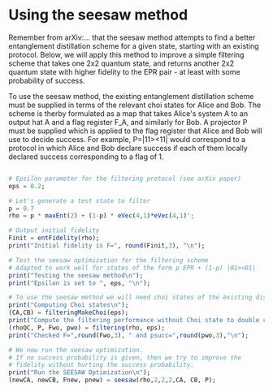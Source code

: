 # Using the seesaw method

Remember from arXiv:... that the seesaw method attempts to find a better entanglement distillation scheme for a given state, starting with an existing protocol. Below, we will apply this method to improve a simple filtering scheme that takes one 2x2 quantum state, and returns another 2x2 quantum state with higher fidelity to the EPR pair - at least with some probability of success. 

To use the seesaw method, the existing entanglement distillation scheme must be supplied in terms of the relevant choi states for Alice and Bob. The scheme is therby formulated as a map that takes Alice's system A to an output hat A and a flag register F_A, and similarly for Bob. A projector P must be supplied which is applied to the flag register that Alice and Bob will use to decide success. For example, P=|11><11| would correspond to a protocol in which Alice and Bob declare success if each of them locally declared success corresponding to a flag of 1. 

```julia

# Epsilon parameter for the filtering protocol (see arXiv paper)
eps = 0.2;

# Let's generate a test state to filter
p = 0.7
rho = p * maxEnt(2) + (1-p) * eVec(4,1)*eVec(4,1)';

# Output initial fidelity
Finit = entFidelity(rho);
print("Initial fidelity is F=", round(Finit,3), "\n");

# Test the seesaw optimization for the filtering scheme
# Adapted to work well for states of the form p EPR + (1-p) |01><01|
print("Testing the seesaw method\n");
print("Epsilon is set to ", eps, "\n");

# To use the seesaw method we will need choi states of the existing distillation protocol
print("Computing Choi states\n");
(CA,CB) = filteringMakeChoi(eps);
print("Compute the filtering performance without Choi state to double check:\n");
(rhoQC, P, Fwo, pwo) = filtering(rho, eps);
print("Checked F=",round(Fwo,3), " and psucc=",round(pwo,3),"\n");

# We now run the seesaw optimization. 
# If no success probability is given, then we try to improve the 
# fidelity without hurting the success probability.
print("Run the SEESAW Optimization\n");
(newCA, newCB, Fnew, pnew) = seesaw(rho,2,2,2,CA, CB, P);
```
